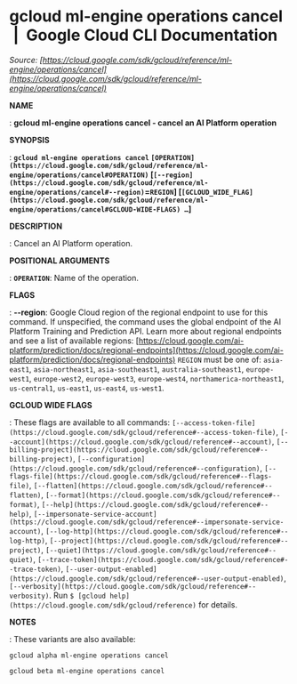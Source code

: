 # gcloud ml-engine operations cancel  |  Google Cloud CLI Documentation

*Source: [https://cloud.google.com/sdk/gcloud/reference/ml-engine/operations/cancel](https://cloud.google.com/sdk/gcloud/reference/ml-engine/operations/cancel)*

**NAME**

: **gcloud ml-engine operations cancel - cancel an AI Platform operation**

**SYNOPSIS**

: **`gcloud ml-engine operations cancel` `[OPERATION](https://cloud.google.com/sdk/gcloud/reference/ml-engine/operations/cancel#OPERATION)` [`[--region](https://cloud.google.com/sdk/gcloud/reference/ml-engine/operations/cancel#--region)`=`REGION`] [`[GCLOUD_WIDE_FLAG](https://cloud.google.com/sdk/gcloud/reference/ml-engine/operations/cancel#GCLOUD-WIDE-FLAGS) …`]**

**DESCRIPTION**

: Cancel an AI Platform operation.

**POSITIONAL ARGUMENTS**

: **`OPERATION`**:
Name of the operation.

**FLAGS**

: **--region**:
Google Cloud region of the regional endpoint to use for this command. If
unspecified, the command uses the global endpoint of the AI Platform Training
and Prediction API.
Learn more about regional endpoints and see a list of available regions: [https://cloud.google.com/ai-platform/prediction/docs/regional-endpoints](https://cloud.google.com/ai-platform/prediction/docs/regional-endpoints)
`REGION` must be one of: `asia-east1`,
`asia-northeast1`, `asia-southeast1`,
`australia-southeast1`, `europe-west1`,
`europe-west2`, `europe-west3`, `europe-west4`,
`northamerica-northeast1`, `us-central1`,
`us-east1`, `us-east4`, `us-west1`.

**GCLOUD WIDE FLAGS**

: These flags are available to all commands: `[--access-token-file](https://cloud.google.com/sdk/gcloud/reference#--access-token-file)`,
`[--account](https://cloud.google.com/sdk/gcloud/reference#--account)`, `[--billing-project](https://cloud.google.com/sdk/gcloud/reference#--billing-project)`,
`[--configuration](https://cloud.google.com/sdk/gcloud/reference#--configuration)`,
`[--flags-file](https://cloud.google.com/sdk/gcloud/reference#--flags-file)`,
`[--flatten](https://cloud.google.com/sdk/gcloud/reference#--flatten)`, `[--format](https://cloud.google.com/sdk/gcloud/reference#--format)`, `[--help](https://cloud.google.com/sdk/gcloud/reference#--help)`, `[--impersonate-service-account](https://cloud.google.com/sdk/gcloud/reference#--impersonate-service-account)`,
`[--log-http](https://cloud.google.com/sdk/gcloud/reference#--log-http)`,
`[--project](https://cloud.google.com/sdk/gcloud/reference#--project)`, `[--quiet](https://cloud.google.com/sdk/gcloud/reference#--quiet)`, `[--trace-token](https://cloud.google.com/sdk/gcloud/reference#--trace-token)`, `[--user-output-enabled](https://cloud.google.com/sdk/gcloud/reference#--user-output-enabled)`,
`[--verbosity](https://cloud.google.com/sdk/gcloud/reference#--verbosity)`.
Run `$ [gcloud help](https://cloud.google.com/sdk/gcloud/reference)` for details.

**NOTES**

: These variants are also available:

```
gcloud alpha ml-engine operations cancel
```

```
gcloud beta ml-engine operations cancel
```